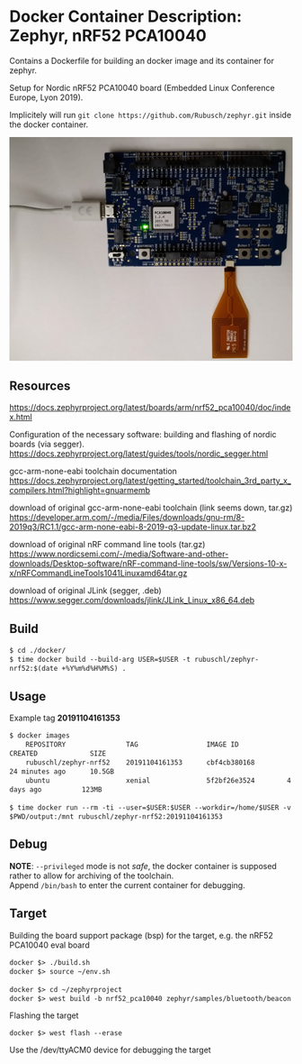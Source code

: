 # Docker Container Description: Zephyr, nRF52 PCA10040

Contains a Dockerfile for building an docker image and its container for zephyr.

Setup for Nordic nRF52 PCA10040 board (Embedded Linux Conference Europe, Lyon 2019).

Implicitely will run ```git clone https://github.com/Rubusch/zephyr.git``` inside the docker container.


![nRF52 PCA10040 connected](pics/nRF52_PCA10040.jpg)


## Resources

https://docs.zephyrproject.org/latest/boards/arm/nrf52_pca10040/doc/index.html

Configuration of the necessary software: building and flashing of nordic boards (via segger).
https://docs.zephyrproject.org/latest/guides/tools/nordic_segger.html

gcc-arm-none-eabi toolchain documentation
https://docs.zephyrproject.org/latest/getting_started/toolchain_3rd_party_x_compilers.html?highlight=gnuarmemb

download of original gcc-arm-none-eabi toolchain (link seems down, tar.gz)
https://developer.arm.com/-/media/Files/downloads/gnu-rm/8-2019q3/RC1.1/gcc-arm-none-eabi-8-2019-q3-update-linux.tar.bz2

download of original nRF command line tools (tar.gz)
https://www.nordicsemi.com/-/media/Software-and-other-downloads/Desktop-software/nRF-command-line-tools/sw/Versions-10-x-x/nRFCommandLineTools1041Linuxamd64tar.gz

download of original JLink (segger, .deb)
https://www.segger.com/downloads/jlink/JLink_Linux_x86_64.deb



## Build

```
$ cd ./docker/
$ time docker build --build-arg USER=$USER -t rubuschl/zephyr-nrf52:$(date +%Y%m%d%H%M%S) .
```


## Usage

Example tag **20191104161353**  

```
$ docker images
    REPOSITORY               TAG                 IMAGE ID            CREATED             SIZE
    rubuschl/zephyr-nrf52    20191104161353      cbf4cb380168        24 minutes ago      10.5GB
    ubuntu                   xenial              5f2bf26e3524        4 days ago          123MB

$ time docker run --rm -ti --user=$USER:$USER --workdir=/home/$USER -v $PWD/output:/mnt rubuschl/zephyr-nrf52:20191104161353
```


## Debug

**NOTE**: ``--privileged`` mode is not _safe_, the docker container is supposed rather to allow for archiving of the toolchain.  
Append ``/bin/bash`` to enter the current container for debugging.  


## Target

Building the board support package (bsp) for the target, e.g. the nRF52 PCA10040 eval board  

```
docker $> ./build.sh
docker $> source ~/env.sh

docker $> cd ~/zephyrproject
docker $> west build -b nrf52_pca10040 zephyr/samples/bluetooth/beacon
```

Flashing the target  

```
docker $> west flash --erase
```

Use the /dev/ttyACM0 device for debugging the target  
